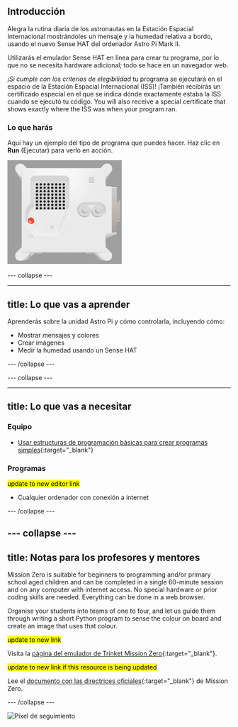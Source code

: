 ## Introducción

Alegra la rutina diaria de los astronautas en la Estación Espacial Internacional mostrándoles un mensaje y la humedad relativa a bordo, usando el nuevo Sense HAT del ordenador Astro Pi Mark II.

Utilizarás el emulador Sense HAT en línea para crear tu programa, por lo que no se necesita hardware adicional; todo se hace en un navegador web.

*¡Si cumple con los criterios de elegibilidad* tu programa se ejecutará en el espacio de la Estación Espacial Internacional (ISS)! ¡También recibirás un certificado especial en el que se indica dónde exactamente estaba la ISS cuando se ejecutó tu código. You will also receive a special certificate that shows exactly where the ISS was when your program ran.

### Lo que harás

Aquí hay un ejemplo del tipo de programa que puedes hacer. Haz clic en **Run** (Ejecutar) para verlo en acción.

![El emulador Trinket Sense HAT ejecuta un programa de muestra que desplaza el valor de humedad a través de la matriz de LED y luego muestra una imagen de un pez](images/M0_4.gif)


--- collapse ---

---
title: Lo que vas a aprender
---

Aprenderás sobre la unidad Astro Pi y cómo controlarla, incluyendo cómo:
+ Mostrar mensajes y colores
+ Crear imágenes
+ Medir la humedad usando un Sense HAT

--- /collapse ---

--- collapse ---

---
title: Lo que vas a necesitar
---

### Equipo

+ [Usar estructuras de programación básicas para crear programas simples](https://curriculum.raspberrypi.org/programming/creator/){:target="_blank"}

### Programas

<mark> update to new editor link </mark>
+ Cualquier ordenador con conexión a internet

--- /collapse ---

--- collapse ---
---
title: Notas para los profesores y mentores
---

Mission Zero is suitable for beginners to programming and/or primary school aged children and can be completed in a single 60-minute session and on any computer with internet access. No special hardware or prior coding skills are needed. Everything can be done in a web browser.

Organise your students into teams of one to four, and let us guide them through writing a short Python program to sense the colour on board and create an image that uses that colour.

<mark> update to new link </mark>

Visita la [página del emulador de Trinket Mission Zero](https://trinket.io/mission-zero){:target="_blank"}.

<mark> update to new link if this resource is being updated </mark>

 Lee el [documento con las directrices oficiales](https://astro-pi.org/media/mission-zero-guidelines/Astro_Pi_Mission_Zero_Guidelines_2021_22-es.pdf){:target="_blank"} de Mission Zero.

--- /collapse ---

![Píxel de seguimiento](https://code.org/api/hour/begin_raspberrypi_astropi.png)
